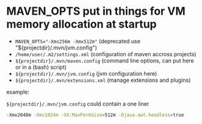 # MAVEN_OPTS put in things for VM memory allocation at startup

- `MAVEN_OPTS="-Xms256m -Xmx512m"`  (deprecated use  "${projectdir}/.mvn/jvm.config")
- `/home/user/.m2/settings.xml`  (configuration of maven accross projects)
- `${projectdir}/.mvn/maven.config` (command line options, can put here or in a (bash) script)
- `${projectdir}/.mvn/jvm.config` (jvm configuration here)
- `${projectdir}/.mvn/extensions.xml` (manage extensions and plugins)

example:

`${projectdir}/.mvn/jvm.config` could contain a one liner

```bash
-Xmx2048m -Xms1024m -XX:MaxPermSize=512m -Djava.awt.headless=true
```
